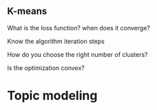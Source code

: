 
## K-means

What is the loss function? when does it converge?



Know the algorithm iteration steps



How do you choose the right number of clusters?



Is the optimization convex?




# Topic modeling



